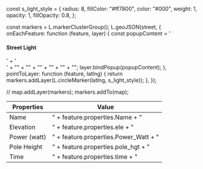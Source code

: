 const s_light_style = {
radius: 8,
fillColor: "#ff7800",
color: "#000",
weight: 1,
opacity: 1,
fillOpacity: 0.8,
};

const markers = L.markerClusterGroup();
L.geoJSON(street, {
onEachFeature: function (feature, layer) {
const popupContent =
'<h4 class = "text-primary">Street Light</h4>' +
'<div class="container"><table class="table table-striped">' +
"<thead><tr><th>Properties</th><th>Value</th></tr></thead>" +
"<tbody><tr><td> Name </td><td>" +
feature.properties.Name +
"</td></tr>" +
"<tr><td>Elevation </td><td>" +
feature.properties.ele +
"</td></tr>" +
"<tr><td> Power (watt) </td><td>" +
feature.properties.Power_Watt +
"</td></tr>" +
"<tr><td> Pole Height </td><td>" +
feature.properties.pole_hgt +
"</td></tr>" +
"<tr><td> Time </td><td>" +
feature.properties.time +
"</td></tr>";
layer.bindPopup(popupContent);
},
pointToLayer: function (feature, latlng) {
return markers.addLayer(L.circleMarker(latlng, s_light_style));
},
});

// map.addLayer(markers);
markers.addTo(map);
